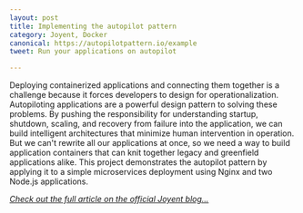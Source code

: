 ```yaml
---
layout: post
title: Implementing the autopilot pattern
category: Joyent, Docker
canonical: https://autopilotpattern.io/example
tweet: Run your applications on autopilot

---
```


Deploying containerized applications and connecting them together is a challenge because it forces developers to design for operationalization. Autopiloting applications are a powerful design pattern to solving these problems. By pushing the responsibility for understanding startup, shutdown, scaling, and recovery from failure into the application, we can build intelligent architectures that minimize human intervention in operation. But we can't rewrite all our applications at once, so we need a way to build application containers that can knit together legacy and greenfield applications alike. This project demonstrates the autopilot pattern by applying it to a simple microservices deployment using Nginx and two Node.js applications.

*[Check out the full article on the official Joyent blog...](https://www.joyent.com/blog/applications-on-autopilot)*

